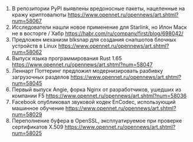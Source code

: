 1. В репозитории PyPI выявлены вредоносные пакеты, нацеленные на кражу криптовалюты https://www.opennet.ru/opennews/art.shtml?num=58067
1. Исследователи нашли новое применение для Starlink, но Илон Маск не в восторге / Хабр https://habr.com/ru/company/first/blog/698042/
1. Предложен механизм blksnap для создания снапшотов блочных устройств в Linux https://www.opennet.ru/opennews/art.shtml?num=58062
1. Выпуск языка программирования Rust 1.65 https://www.opennet.ru/opennews/art.shtml?num=58047
1. Леннарт Поттеринг предложил модернизировать разбивку загрузочных разделов https://www.opennet.ru/opennews/art.shtml?num=58045
1. Первый выпуск Angie, форка Nginx от разработчиков, ушедших из компании F5 https://www.opennet.ru/opennews/art.shtml?num=58036
1. Facebook опубликовал звуковой кодек EnCodec, использующий машинное обучение https://www.opennet.ru/opennews/art.shtml?num=58029
1. Переполнение буфера в OpenSSL, эксплуатируемое при проверке сертификатов X.509 https://www.opennet.ru/opennews/art.shtml?num=58025
